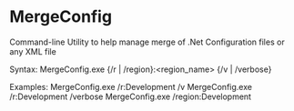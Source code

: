 MergeConfig
===========

Command-line Utility to help manage merge of .Net Configuration files or any XML file

Syntax:
	MergeConfig.exe {/r | /region}:<region_name> {/v | /verbose}
	
Examples:
	MergeConfig.exe /r:Development /v
	MergeConfig.exe /r:Development /verbose
	MergeConfig.exe /region:Development